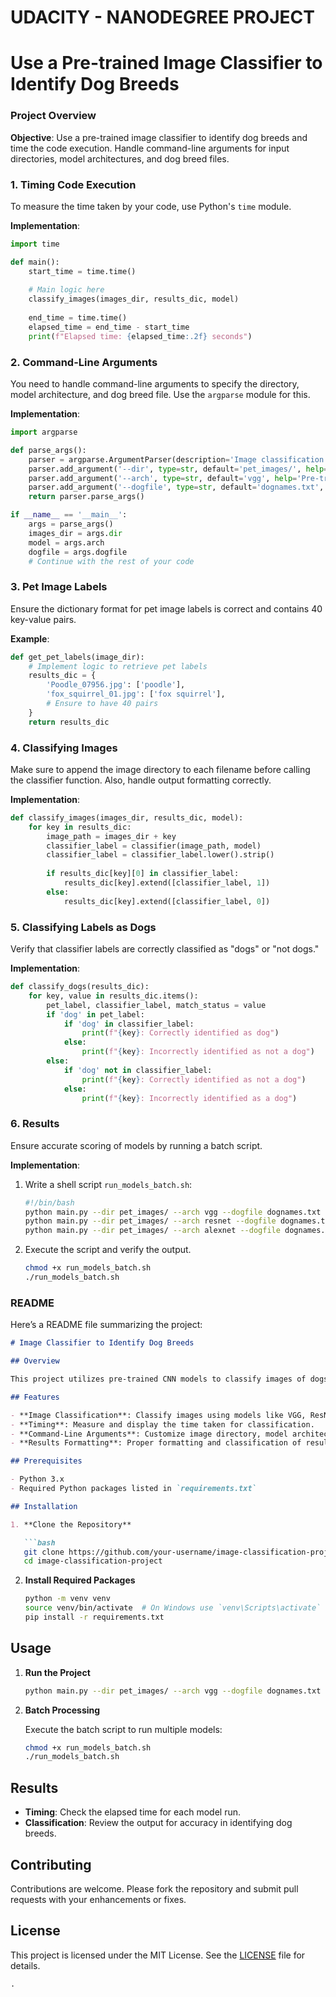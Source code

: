 # UDACITY - NANODEGREE PROJECT
# Use a Pre-trained Image Classifier to Identify Dog Breeds
### Project Overview

**Objective**: Use a pre-trained image classifier to identify dog breeds and time the code execution. Handle command-line arguments for input directories, model architectures, and dog breed files.

### 1. Timing Code Execution

To measure the time taken by your code, use Python's `time` module.

**Implementation**:

```python
import time

def main():
    start_time = time.time()
    
    # Main logic here
    classify_images(images_dir, results_dic, model)
    
    end_time = time.time()
    elapsed_time = end_time - start_time
    print(f"Elapsed time: {elapsed_time:.2f} seconds")
```

### 2. Command-Line Arguments

You need to handle command-line arguments to specify the directory, model architecture, and dog breed file. Use the `argparse` module for this.

**Implementation**:

```python
import argparse

def parse_args():
    parser = argparse.ArgumentParser(description='Image classification arguments.')
    parser.add_argument('--dir', type=str, default='pet_images/', help='Directory of images.')
    parser.add_argument('--arch', type=str, default='vgg', help='Pre-trained model architecture.')
    parser.add_argument('--dogfile', type=str, default='dognames.txt', help='File containing dog breed names.')
    return parser.parse_args()

if __name__ == '__main__':
    args = parse_args()
    images_dir = args.dir
    model = args.arch
    dogfile = args.dogfile
    # Continue with the rest of your code
```

### 3. Pet Image Labels

Ensure the dictionary format for pet image labels is correct and contains 40 key-value pairs.

**Example**:

```python
def get_pet_labels(image_dir):
    # Implement logic to retrieve pet labels
    results_dic = {
        'Poodle_07956.jpg': ['poodle'],
        'fox_squirrel_01.jpg': ['fox squirrel'],
        # Ensure to have 40 pairs
    }
    return results_dic
```

### 4. Classifying Images

Make sure to append the image directory to each filename before calling the classifier function. Also, handle output formatting correctly.

**Implementation**:

```python
def classify_images(images_dir, results_dic, model):
    for key in results_dic:
        image_path = images_dir + key
        classifier_label = classifier(image_path, model)
        classifier_label = classifier_label.lower().strip()
        
        if results_dic[key][0] in classifier_label:
            results_dic[key].extend([classifier_label, 1])
        else:
            results_dic[key].extend([classifier_label, 0])
```

### 5. Classifying Labels as Dogs

Verify that classifier labels are correctly classified as "dogs" or "not dogs."

**Implementation**:

```python
def classify_dogs(results_dic):
    for key, value in results_dic.items():
        pet_label, classifier_label, match_status = value
        if 'dog' in pet_label:
            if 'dog' in classifier_label:
                print(f"{key}: Correctly identified as dog")
            else:
                print(f"{key}: Incorrectly identified as not a dog")
        else:
            if 'dog' not in classifier_label:
                print(f"{key}: Correctly identified as not a dog")
            else:
                print(f"{key}: Incorrectly identified as a dog")
```

### 6. Results

Ensure accurate scoring of models by running a batch script.

**Implementation**:

1. Write a shell script `run_models_batch.sh`:

    ```bash
    #!/bin/bash
    python main.py --dir pet_images/ --arch vgg --dogfile dognames.txt
    python main.py --dir pet_images/ --arch resnet --dogfile dognames.txt
    python main.py --dir pet_images/ --arch alexnet --dogfile dognames.txt
    ```

2. Execute the script and verify the output.

    ```bash
    chmod +x run_models_batch.sh
    ./run_models_batch.sh
    ```

### README

Here’s a README file summarizing the project:

```markdown
# Image Classifier to Identify Dog Breeds

## Overview

This project utilizes pre-trained CNN models to classify images of dogs into breeds. It includes timing of code execution, command-line argument handling, and accurate classification of dog breeds.

## Features

- **Image Classification**: Classify images using models like VGG, ResNet, and AlexNet.
- **Timing**: Measure and display the time taken for classification.
- **Command-Line Arguments**: Customize image directory, model architecture, and dog breed file.
- **Results Formatting**: Proper formatting and classification of results.

## Prerequisites

- Python 3.x
- Required Python packages listed in `requirements.txt`

## Installation

1. **Clone the Repository**

   ```bash
   git clone https://github.com/your-username/image-classification-project.git
   cd image-classification-project
   ```

2. **Install Required Packages**

   ```bash
   python -m venv venv
   source venv/bin/activate  # On Windows use `venv\Scripts\activate`
   pip install -r requirements.txt
   ```

## Usage

1. **Run the Project**

   ```bash
   python main.py --dir pet_images/ --arch vgg --dogfile dognames.txt
   ```

2. **Batch Processing**

   Execute the batch script to run multiple models:

   ```bash
   chmod +x run_models_batch.sh
   ./run_models_batch.sh
   ```

## Results

- **Timing**: Check the elapsed time for each model run.
- **Classification**: Review the output for accuracy in identifying dog breeds.

## Contributing

Contributions are welcome. Please fork the repository and submit pull requests with your enhancements or fixes.

## License

This project is licensed under the MIT License. See the [LICENSE](LICENSE) file for details.
```
.
